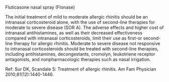 Fluticasone nasal spray (Flonase)

The initial treatment of mild to moderate allergic rhinitis should be an intranasal corticosteroid alone, with the use of second-line therapies for moderate to severe disease (SOR A). The adverse effects and higher cost of intranasal antihistamines, as well as their decreased effectiveness compared with intranasal corticosteroids, limit their use as first-or second-line therapy for allergic rhinitis. Moderate to severe disease not responsive to intranasal corticosteroids should be treated with second-line therapies, including antihistamines, decongestants, cromolyn, leukotriene receptor antagonists, and nonpharmacologic therapies such as nasal irrigation.

Ref:  Sur DK, Scandale S: Treatment of allergic rhinitis. Am Fam Physician 2010;81(12):1440-1446.